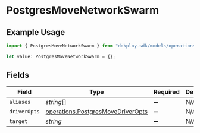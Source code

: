 # PostgresMoveNetworkSwarm

## Example Usage

```typescript
import { PostgresMoveNetworkSwarm } from "dokploy-sdk/models/operations";

let value: PostgresMoveNetworkSwarm = {};
```

## Fields

| Field                                                                                  | Type                                                                                   | Required                                                                               | Description                                                                            |
| -------------------------------------------------------------------------------------- | -------------------------------------------------------------------------------------- | -------------------------------------------------------------------------------------- | -------------------------------------------------------------------------------------- |
| `aliases`                                                                              | *string*[]                                                                             | :heavy_minus_sign:                                                                     | N/A                                                                                    |
| `driverOpts`                                                                           | [operations.PostgresMoveDriverOpts](../../models/operations/postgresmovedriveropts.md) | :heavy_minus_sign:                                                                     | N/A                                                                                    |
| `target`                                                                               | *string*                                                                               | :heavy_minus_sign:                                                                     | N/A                                                                                    |